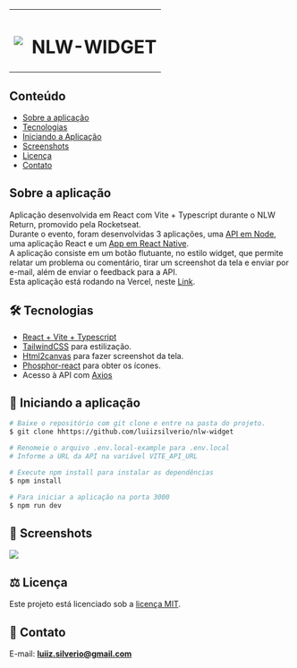 <table>
  <tr>
    <td><img src="https://github.com/luiizsilverio/nlw-widget/blob/main/src/assets/bug.svg" /></td>
    <td><h1>NLW-WIDGET</h1></td>
  </tr>
</table>

## Conteúdo
* [Sobre a aplicação](#sobre-a-aplicação)
* [Tecnologias](#hammer_and_wrench-tecnologias)
* [Iniciando a Aplicação](#car-Iniciando-a-aplicação)
* [Screenshots](#camera_flash-screenshots)
* [Licença](#balance_scale-licença)
* [Contato](#email-contato)

## Sobre a aplicação
Aplicação desenvolvida em React com Vite + Typescript durante o NLW Return, promovido pela Rocketseat.<br />
Durante o evento, foram desenvolvidas 3 aplicações, uma [API em Node](https://github.com/luiizsilverio/nlw-prisma), uma aplicação React e um [App em React Native](https://github.com/luiizsilverio/nlw-mobile).<br />
A aplicação consiste em um botão flutuante, no estilo widget, que permite relatar um problema ou comentário, tirar um screenshot da tela e enviar por e-mail, além de enviar o feedback para a API.<br />
Esta aplicação está rodando na Vercel, neste [Link](https://nlw-widget-snowy.vercel.app).

## :hammer_and_wrench: Tecnologias
* <ins>React + Vite + Typescript</ins>
* <ins>TailwindCSS</ins> para estilização.
* <ins>Html2canvas</ins> para fazer screenshot da tela.
* <ins>Phosphor-react</ins> para obter os ícones.
* Acesso à API com <ins>Axios</ins>

## :car: Iniciando a aplicação
```bash
# Baixe o repositório com git clone e entre na pasta do projeto.
$ git clone hhttps://github.com/luiizsilverio/nlw-widget

# Renomeie o arquivo .env.local-example para .env.local
# Informe a URL da API na variável VITE_API_URL

# Execute npm install para instalar as dependências
$ npm install

# Para iniciar a aplicação na porta 3000
$ npm run dev
```

## :camera_flash: Screenshots
![](https://github.com/luiizsilverio/nlw-widget/blob/main/src/assets/nlw-widget.gif)

## :balance_scale: Licença
Este projeto está licenciado sob a [licença MIT](LICENSE).

## :email: Contato

E-mail: [**luiiz.silverio@gmail.com**](mailto:luiiz.silverio@gmail.com)
